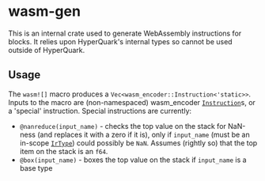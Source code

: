 # wasm-gen

This is an internal crate used to generate WebAssembly instructions for blocks. It relies upon HyperQuark's internal types so cannot be used outside of HyperQuark.

## Usage

The `wasm![]` macro produces a `Vec<wasm_encoder::Instruction<'static>>`. Inputs to the macro are (non-namespaced) wasm_encoder [`Instruction`](https://docs.rs/wasm-encoder/latest/wasm_encoder/enum.Instruction.html)s, or a 'special' instruction. Special instructions are currently:
- `@nanreduce(input_name)` - checks the top value on the stack for NaN-ness (and replaces it with a zero if it is), only if `input_name` (must be an in-scope [`IrType`](../src/ir/types.rs)) could possibly be `NaN`. Assumes (rightly so) that the top item on the stack is an `f64`.
- `@box(input_name)` - boxes the top value on the stack if `input_name` is a base type